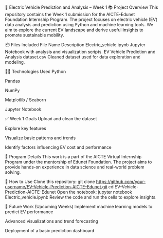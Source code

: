 🔌 Electric Vehicle Prediction and Analysis – Week 1
📚 Project Overview
This repository contains the Week 1 submission for the AICTE-Edunet Foundation Internship Program. The project focuses on electric vehicle (EV) data analysis and prediction using Python and machine learning tools. We aim to explore the current EV landscape and derive useful insights to promote sustainable mobility.

📦 Files Included
File Name	Description
Electric_vehicle.ipynb	Jupyter Notebook with analysis and visualization scripts.
EV Vehicle Prediction and Analysis dataset.csv	Cleaned dataset used for data exploration and modeling.

🧑‍💻 Technologies Used
Python

Pandas

NumPy

Matplotlib / Seaborn

Jupyter Notebook

✅ Week 1 Goals
Upload and clean the dataset

Explore key features

Visualize basic patterns and trends

Identify factors influencing EV cost and performance

🏢 Program Details
This work is a part of the AICTE Virtual Internship Program under the mentorship of Edunet Foundation. The project aims to provide hands-on experience in data science and real-world problem solving.

📁 How to Use
Clone this repository:
git clone https://github.com/your-username/EV-Vehicle-Prediction-AICTE-Edunet.git
cd EV-Vehicle-Prediction-AICTE-Edunet
Open the notebook:
jupyter notebook Electric_vehicle.ipynb
Review the code and run the cells to explore insights.

📌 Future Work (Upcoming Weeks)
Implement machine learning models to predict EV performance

Advanced visualizations and trend forecasting

Deployment of a basic prediction dashboard

